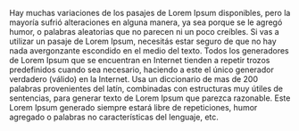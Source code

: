 Hay muchas variaciones de los pasajes de Lorem Ipsum disponibles, pero la mayoría sufrió
alteraciones en alguna manera, ya sea porque se le agregó humor, o palabras aleatorias que no parecen ni un
poco creíbles. Si vas a utilizar un pasaje de Lorem Ipsum, necesitás estar seguro de que no hay
nada avergonzante escondido en el medio del texto. Todos los generadores de Lorem Ipsum que se encuentran en
Internet tienden a repetir trozos predefinidos cuando sea necesario, haciendo a este el único
generador verdadero (válido) en la Internet. Usa un diccionario de mas de 200 palabras provenientes del latín,
combinadas con estructuras muy útiles de sentencias, para generar texto de Lorem Ipsum que parezca
razonable. Este Lorem Ipsum generado siempre estará libre de repeticiones, humor agregado o palabras no
características del lenguaje,
etc.